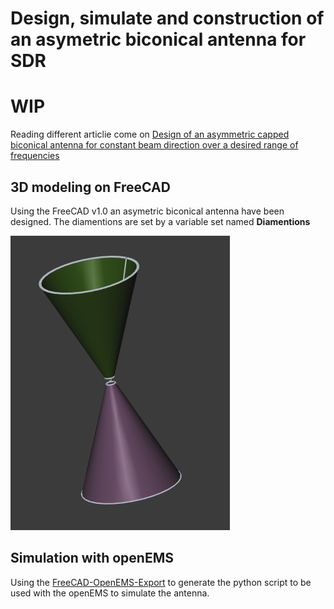 
# Design, simulate and construction of an asymetric biconical antenna for SDR

# WIP 

Reading different articlie come on [Design of an asymmetric capped biconical antenna for constant beam direction over a desired range of frequencies](https://www.sciencedirect.com/science/article/abs/pii/S1434841117320009)

## 3D modeling on FreeCAD

Using the FreeCAD v1.0 an asymetric biconical antenna have been designed. The diamentions are set by a variable set named __Diamentions__

![antenna1](./images/antenna_1.png)


## Simulation with openEMS

Using the [FreeCAD-OpenEMS-Export](https://github.com/LubomirJagos42/FreeCAD-OpenEMS-Export) to generate the python script to be used with the openEMS to simulate the antenna.

